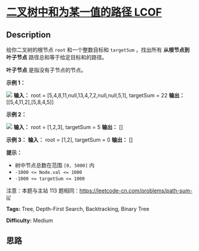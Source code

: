 # [二叉树中和为某一值的路径 LCOF][title]

## Description

给你二叉树的根节点 `root` 和一个整数目标和 `targetSum` ，找出所有 **从根节点到叶子节点** 路径总和等于给定目标和的路径。

**叶子节点** 是指没有子节点的节点。



**示例 1：**

![](https://assets.leetcode.com/uploads/2021/01/18/pathsumii1.jpg)
            **输入：** root = [5,4,8,11,null,13,4,7,2,null,null,5,1], targetSum = 22    **输出：** [[5,4,11,2],[5,8,4,5]]    

**示例 2：**

![](https://assets.leetcode.com/uploads/2021/01/18/pathsum2.jpg)
            **输入：** root = [1,2,3], targetSum = 5    **输出：** []    

**示例 3：**
            **输入：** root = [1,2], targetSum = 0    **输出：** []    



**提示：**

  * 树中节点总数在范围 `[0, 5000]` 内
  * `-1000 <= Node.val <= 1000`
  * `-1000 <= targetSum <= 1000`

注意：本题与主站 113 题相同：<https://leetcode-cn.com/problems/path-sum-ii/>


**Tags:** Tree, Depth-First Search, Backtracking, Binary Tree

**Difficulty:** Medium

## 思路

[title]: https://leetcode-cn.com/problems/er-cha-shu-zhong-he-wei-mou-yi-zhi-de-lu-jing-lcof
